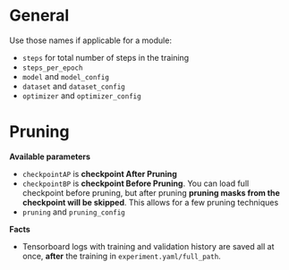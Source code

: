 # General

Use those names if applicable for a module:

* `steps` for total number of steps in the training
* `steps_per_epoch`
* `model` and `model_config`
* `dataset` and `dataset_config`
* `optimizer` and `optimizer_config`

# Pruning

**Available parameters**

* `checkpointAP` is **checkpoint After Pruning**
* `checkpointBP` is **checkpoint Before Pruning**. You can load full checkpoint before pruning, but after pruning **pruning masks from the checkpoint will be skipped**. This allows for a few pruning techniques
* `pruning` and `pruning_config`

**Facts**

* Tensorboard logs with training and validation history are saved all at once, **after** the training in `experiment.yaml/full_path`. 
